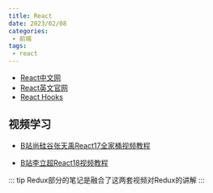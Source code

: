 ```yaml
---
title: React
date: 2023/02/08
categories:
 - 前端
tags:
 - react
---
```


- [React中文网](https://react.docschina.org/)
- [React英文官网](https://reactjs.org/)
- [React Hooks](https://react.docschina.org/docs/hooks-intro.html)

## 视频学习

- [B站尚硅谷张天禹React17全家桶视频教程](https://www.bilibili.com/video/BV1wy4y1D7JT/?vd_source=cc52decf310624efee2e10441cdc197c)

- [B站李立超React18视频教程](https://www.bilibili.com/video/BV1bS4y1b7NV/?spm_id_from=333.337.search-card.all.click&vd_source=cc52decf310624efee2e10441cdc197c)

::: tip
Redux部分的笔记是融合了这两套视频对Redux的讲解
:::